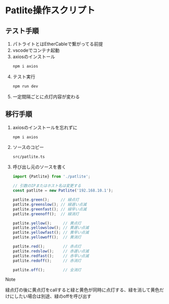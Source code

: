 # Patlite操作スクリプト

## テスト手順 
1. パトライトとはEtherCableで繋がってる前提
1. vscodeでコンテナ起動
1. axiosのインストール
    ```sh
    npm i axios
    ```
1. テスト実行
    ```sh
    npm run dev
    ```
1. 一定間隔ごとに点灯内容が変わる


## 移行手順
1. axiosのインストールを忘れずに
    ```sh
    npm i axios
    ```
1. ソースのコピー
    
    `src/patlite.ts`

1. 呼び出し元のソースを書く

    ```typescript
    import {Patlite} from './patlite';

    // 引数のIPまたはホスト名は変更する
    const patlite = new Patlite('192.168.10.1');

    patlite.green();     // 緑点灯
    patlite.greenslow(); // 緑遅い点滅
    patlite.greenfast(); // 緑早い点滅
    patlite.greenoff();  // 緑消灯

    patlite.yellow();     // 黄点灯
    patlite.yellowslow(); // 黄遅い点滅
    patlite.yellowfast(); // 黄早い点滅
    patlite.yellowoff();  // 黄消灯

    patlite.red();        // 赤点灯
    patlite.redslow();    // 赤遅い点滅
    patlite.redfast();    // 赤早い点滅
    patlite.redoff();     // 赤消灯

    patlite.off();        // 全消灯
    ```

> [!NOTE]
> 緑点灯の後に黄点灯をcallすると緑と黄色が同時に点灯する、緑を消して黄色だけにしたい場合は別途、緑のoffを呼び出す
